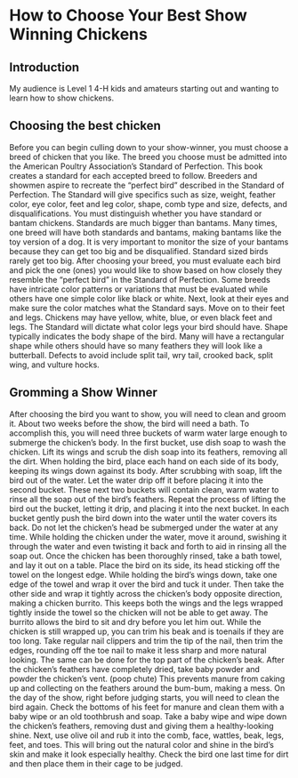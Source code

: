 # How to Choose Your Best Show Winning Chickens

## Introduction

My audience is Level 1 4-H kids and amateurs starting out and wanting to learn how to show chickens. 

## Choosing the best chicken

Before you can begin culling down to your show-winner, you must choose a breed of chicken that you like. The breed you choose must be admitted into the American Poultry Association’s Standard of Perfection. This book creates a standard for each accepted breed to follow. Breeders and showmen aspire to recreate the “perfect bird” described in the Standard of Perfection. The Standard will give specifics such as size, weight, feather color, eye color, feet and leg color, shape, comb type and size, defects, and disqualifications. You must distinguish whether you have standard or bantam chickens. Standards are much bigger than bantams. Many times, one breed will have both standards and bantams, making bantams like the toy version of a dog. It is very important to monitor the size of your bantams because they can get too big and be disqualified. Standard sized birds rarely get too big. After choosing your breed, you must evaluate each bird and pick the one (ones) you would like to show based on how closely they resemble the “perfect bird” in the Standard of Perfection. Some breeds have intricate color patterns or variations that must be evaluated while others have one simple color like black or white. Next, look at their eyes and make sure the color matches what the Standard says. Move on to their feet and legs. Chickens may have yellow, white, blue, or even black feet and legs. The Standard will dictate what color legs your bird should have. Shape typically indicates the body shape of the bird. Many will have a rectangular shape while others should have so many feathers they will look like a butterball. Defects to avoid include split tail, wry tail, crooked back, split wing, and vulture hocks.
 
 ## Gromming a Show Winner
 
 After choosing the bird you want to show, you will need to clean and groom it. About two weeks before the show, the bird will need a bath. To accomplish this, you will need three buckets of warm water large enough to submerge the chicken’s body. In the first bucket, use dish soap to wash the chicken. Lift its wings and scrub the dish soap into its feathers, removing all the dirt. When holding the bird, place each hand on each side of its body, keeping its wings down against its body. After scrubbing with soap, lift the bird out of the water. Let the water drip off it before placing it into the second bucket. These next two buckets will contain clean, warm water to rinse all the soap out of the bird’s feathers. Repeat the process of lifting the bird out the bucket, letting it drip, and placing it into the next bucket. In each bucket gently push the bird down into the water until the water covers its back. Do not let the chicken’s head be submerged under the water at any time. While holding the chicken under the water, move it around, swishing it through the water and even twisting it back and forth to aid in rinsing all the soap out. Once the chicken has been thoroughly rinsed, take a bath towel, and lay it out on a table. Place the bird on its side, its head sticking off the towel on the longest edge. While holding the bird’s wings down, take one edge of the towel and wrap it over the bird and tuck it under. Then take the other side and wrap it tightly across the chicken’s body opposite direction, making a chicken burrito. This keeps both the wings and the legs wrapped tightly inside the towel so the chicken will not be able to get away. The burrito allows the bird to sit and dry before you let him out. While the chicken is still wrapped up, you can trim his beak and is toenails if they are too long. Take regular nail clippers and trim the tip of the nail, then trim the edges, rounding off the toe nail to make it less sharp and more natural looking. The same can be done for the top part of the chicken’s beak. After the chicken’s feathers have completely dried, take baby powder and powder the chicken’s vent. (poop chute) This prevents manure from caking up and collecting on the feathers around the bum-bum, making a mess. On the day of the show, right before judging starts, you will need to clean the bird again. Check the bottoms of his feet for manure and clean them with a baby wipe or an old toothbrush and soap. Take a baby wipe and wipe down the chicken’s feathers, removing dust and giving them a healthy-looking shine. Next, use olive oil and rub it into the comb, face, wattles, beak, legs, feet, and toes. This will bring out the natural color and shine in the bird’s skin and make it look especially healthy. Check the bird one last time for dirt and then place them in their cage to be judged. 
